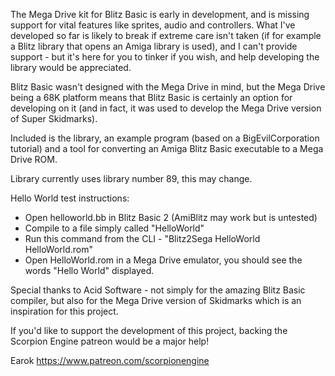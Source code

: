 The Mega Drive kit for Blitz Basic is early in development, and is missing support for vital features like sprites, audio and controllers. What I've developed so far is likely to break if extreme care isn't taken (if for example a Blitz library that opens an Amiga library is used), and I can't provide support - but it's here for you to tinker if you wish, and help developing the library would be appreciated.

Blitz Basic wasn't designed with the Mega Drive in mind, but the Mega Drive being a 68K platform means that Blitz Basic is certainly an option for developing on it (and in fact, it was used to develop the Mega Drive version of Super Skidmarks).

Included is the library, an example program (based on a BigEvilCorporation tutorial) and a tool for converting an Amiga Blitz Basic executable to a Mega Drive ROM.

Library currently uses library number 89, this may change.


Hello World test instructions:
- Open helloworld.bb in Blitz Basic 2 (AmiBlitz may work but is untested)
- Compile to a file simply called "HelloWorld"
- Run this command from the CLI - "Blitz2Sega HelloWorld HelloWorld.rom"
- Open HelloWorld.rom in a Mega Drive emulator, you should see the words "Hello World" displayed.


Special thanks to Acid Software - not simply for the amazing Blitz Basic compiler, but also for the Mega Drive version of Skidmarks which is an inspiration for this project.


If you'd like to support the development of this project, backing the Scorpion Engine patreon would be a major help!

Earok
https://www.patreon.com/scorpionengine